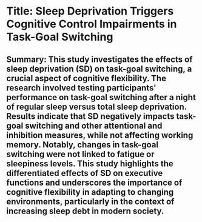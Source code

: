 # Title: Sleep Deprivation Triggers Cognitive Control Impairments in Task-Goal Switching

## Summary: This study investigates the effects of sleep deprivation (SD) on task-goal switching, a crucial aspect of cognitive flexibility. The research involved testing participants' performance on task-goal switching after a night of regular sleep versus total sleep deprivation. Results indicate that SD negatively impacts task-goal switching and other attentional and inhibition measures, while not affecting working memory. Notably, changes in task-goal switching were not linked to fatigue or sleepiness levels. This study highlights the differentiated effects of SD on executive functions and underscores the importance of cognitive flexibility in adapting to changing environments, particularly in the context of increasing sleep debt in modern society.